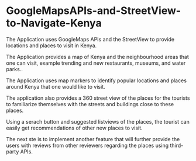 # GoogleMapsAPIs-and-StreetView-to-Navigate-Kenya

The Application uses GoogleMaps APIs and the StreetView
to provide locations and places to visit in Kenya.

The Application provides a map of Kenya and the neighbourhood
areas that one can visit, example trending and new restaurants,
museums, and water parks..

The Application uses map markers to identify popular locations and
places around Kenya that one would like to visit.

The application also provides a 360 street view of the places for
the tourists to familiarize themselves with the streets and buildings
close to these places.

Using a serach button and suggested listviews of the places, the tourist
can easily get recommendations of other new places to visit.

The next ste is to implement another feature that will further provide the
users with reviews from other reviewers regarding the places using third-party APIs.
